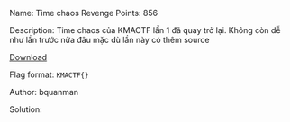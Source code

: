 Name: Time chaos Revenge 
Points: 856 

Description:
Time chaos của KMACTF lần 1 đã quay trở lại. Không còn dễ như lần trước nữa đâu mặc dù lần này có thêm source

[Download](https://drive.google.com/file/d/1nNJtBDSB4kX1q7lvuq2cB_is7FpCQCu4/view?usp=drive_link)

Flag format: `KMACTF{}`

Author: bquanman 

Solution:
